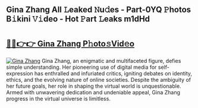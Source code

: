 ## Gina Zhang All 𝙻eaked 𝙽u𝚍es - Part-0YQ 𝙿hotos B𝚒kini 𝚅𝚒deo - Hot 𝙿art 𝙻eaks m1dHd

# <h2><a href="http://ld2o47.urlbe.top/?page=Gina+Zhang">🔗🔗👉👉 Gina Zhang P𝚑oto𝚜Vid𝚎o</a></h2>

[![Gina Zhang](https://i.imgur.com/eBuTRDB.gif)](http://ld2o47.urlbe.top/?page=Gina+Zhang)
Gina Zhang, an enigmatic and multifaceted figure, defies simple understanding. Her pioneering use of digital media for self-expression has enthralled and infuriated critics, igniting debates on identity, ethics, and the evolving nature of online societies. Despite the ambiguity of her future goals, her role in shaping the virtual world is unquestionable. Armed with unwavering dedication and undeniable appeal, Gina Zhang progress in the virtual universe is limitless.
